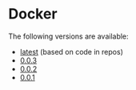 # Docker

The following versions are available:

* [latest](latest) (based on code in repos)
* [0.0.3](0.0.3)
* [0.0.2](0.0.2)
* [0.0.1](0.0.1)
